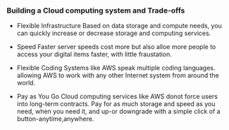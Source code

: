 ### Building a Cloud computing system and Trade-offs
+   Flexible Infrastructure
    Based on data storage and compute needs, you can quickly increase or decrease storage and computing services.

+   Speed
    Faster server speeds cost more but also alloe more people to access your digital items faster, with little fraustation.

+   Flexible Coding
    Systems like AWS speak multiple coding languages. allowing AWS to work with any other Internet system from around the world.

+   Pay as You Go
    Cloud computing services like AWS donot force users into long-term contracts. Pay for as much storage and speed as you need, when you need it, and up-or downgrade with a simple click of a button-anytime,anywhere.